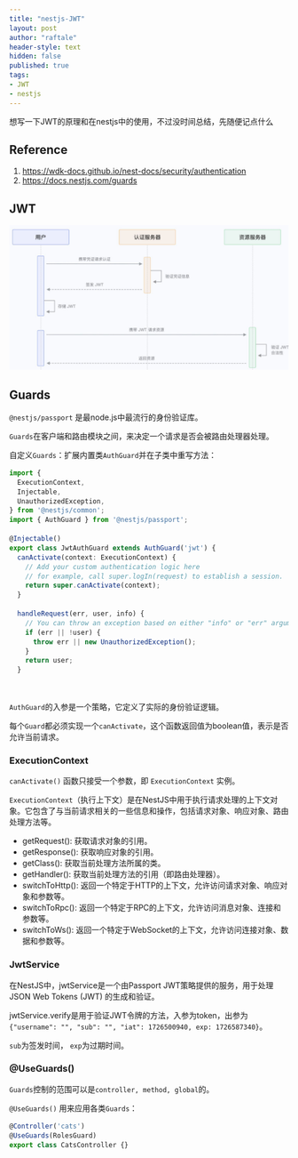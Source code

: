 ```yaml
---
title: "nestjs-JWT"
layout: post
author: "raftale"
header-style: text
hidden: false
published: true
tags:
- JWT
- nestjs
---
```


想写一下JWT的原理和在nestjs中的使用，不过没时间总结，先随便记点什么
## Reference

1. https://wdk-docs.github.io/nest-docs/security/authentication
2. https://docs.nestjs.com/guards

## JWT

![jwt](/img/nestjs/jwt-validation.jpg)

## Guards
`@nestjs/passport` 是最node.js中最流行的身份验证库。

`Guards`在客户端和路由模块之间，来决定一个请求是否会被路由处理器处理。

自定义`Guards`：扩展内置类`AuthGuard`并在子类中重写方法：

```ts
import {
  ExecutionContext,
  Injectable,
  UnauthorizedException,
} from '@nestjs/common';
import { AuthGuard } from '@nestjs/passport';

@Injectable()
export class JwtAuthGuard extends AuthGuard('jwt') {
  canActivate(context: ExecutionContext) {
    // Add your custom authentication logic here
    // for example, call super.logIn(request) to establish a session.
    return super.canActivate(context);
  }

  handleRequest(err, user, info) {
    // You can throw an exception based on either "info" or "err" arguments
    if (err || !user) {
      throw err || new UnauthorizedException();
    }
    return user;
  }

  
```

`AuthGuard`的入参是一个策略，它定义了实际的身份验证逻辑。



每个`Guard`都必须实现一个`canActivate`，这个函数返回值为boolean值，表示是否允许当前请求。

### ExecutionContext

`canActivate()` 函数只接受一个参数，即 `ExecutionContext` 实例。

`ExecutionContext`（执行上下文）是在NestJS中用于执行请求处理的上下文对象。它包含了与当前请求相关的一些信息和操作，包括请求对象、响应对象、路由处理方法等。

- getRequest(): 获取请求对象的引用。
- getResponse(): 获取响应对象的引用。
- getClass(): 获取当前处理方法所属的类。
- getHandler(): 获取当前处理方法的引用（即路由处理器）。
- switchToHttp(): 返回一个特定于HTTP的上下文，允许访问请求对象、响应对象和参数等。
- switchToRpc(): 返回一个特定于RPC的上下文，允许访问消息对象、连接和参数等。
- switchToWs(): 返回一个特定于WebSocket的上下文，允许访问连接对象、数据和参数等。


### JwtService
在NestJS中，jwtService是一个由Passport JWT策略提供的服务，用于处理JSON Web Tokens (JWT) 的生成和验证。

jwtService.verify是用于验证JWT令牌的方法，入参为token，出参为`{"username": "", "sub": "", "iat": 1726500940, exp: 1726587340}`。

`sub`为签发时间， `exp`为过期时间。


### @UseGuards()

`Guards`控制的范围可以是`controller, method, global`的。

`@UseGuards()` 用来应用各类`Guards`：

```ts
@Controller('cats')
@UseGuards(RolesGuard)
export class CatsController {}
```





